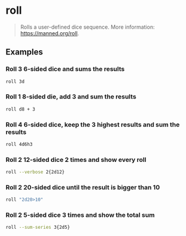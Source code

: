 # roll

> Rolls a user-defined dice sequence. More information: <https://manned.org/roll>.

## Examples

### Roll 3 6-sided dice and sums the results

```bash
roll 3d
```

### Roll 1 8-sided die, add 3 and sum the results

```bash
roll d8 + 3
```

### Roll 4 6-sided dice, keep the 3 highest results and sum the results

```bash
roll 4d6h3
```

### Roll 2 12-sided dice 2 times and show every roll

```bash
roll --verbose 2{2d12}
```

### Roll 2 20-sided dice until the result is bigger than 10

```bash
roll "2d20>10"
```

### Roll 2 5-sided dice 3 times and show the total sum

```bash
roll --sum-series 3{2d5}
```
